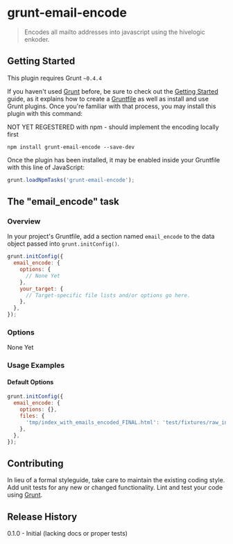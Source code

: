 # grunt-email-encode

> Encodes all mailto addresses into javascript using the hivelogic enkoder.

## Getting Started
This plugin requires Grunt `~0.4.4`

If you haven't used [Grunt](http://gruntjs.com/) before, be sure to check out the [Getting Started](http://gruntjs.com/getting-started) guide, as it explains how to create a [Gruntfile](http://gruntjs.com/sample-gruntfile) as well as install and use Grunt plugins. Once you're familiar with that process, you may install this plugin with this command:

NOT YET REGESTERED with npm - should implement the encoding locally first
```shell
npm install grunt-email-encode --save-dev
```

Once the plugin has been installed, it may be enabled inside your Gruntfile with this line of JavaScript:

```js
grunt.loadNpmTasks('grunt-email-encode');
```

## The "email_encode" task

### Overview
In your project's Gruntfile, add a section named `email_encode` to the data object passed into `grunt.initConfig()`.

```js
grunt.initConfig({
  email_encode: {
    options: {
      // None Yet
    },
    your_target: {
      // Target-specific file lists and/or options go here.
    },
  },
});
```

### Options

None Yet

### Usage Examples

#### Default Options


```js
grunt.initConfig({
  email_encode: {
    options: {},
    files: {
      'tmp/index_with_emails_encoded_FINAL.html': 'test/fixtures/raw_index.html'
    },
  },
});
```

## Contributing
In lieu of a formal styleguide, take care to maintain the existing coding style. Add unit tests for any new or changed functionality. Lint and test your code using [Grunt](http://gruntjs.com/).

## Release History
0.1.0 - Initial (lacking docs or proper tests)